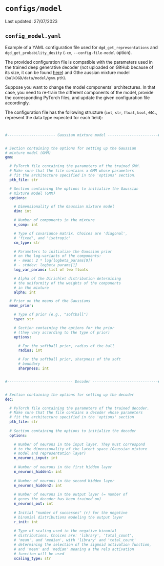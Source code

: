 # `configs/model`

Last updated: 27/07/2023

## `config_model.yaml`

Example of a YAML configuration file used for `dgd_get_representations` and `dgd_get_probability_desity` (`-cm`, `--config-file-model` option).

The provided configuration file is compatible with the parameters used in the trained deep generative decoder (not uploaded on GitHub because of its size, it can be found [here](https://drive.google.com/file/d/1SZaoazkvqZ6DBF-adMQ3KRcy4Itxsz77/view?usp=sharing)) and Gthe aussian mixture model (`bulkDGD/data/model/gmm.pth`). 

Suppose you want to change the model components' architectures. In that case, you need to re-train the different components of the model, provide the corresponding PyTorch files, and update the given configuration file accordingly.

The configuration file has the following structure (`int`, `str`, `float`, `bool`, etc., represent the data type expected for each field):

```yaml


#---------------------- Gaussian mixture model -----------------------#


# Section containing the options for setting up the Gaussian
# mixture model (GMM)
gmm:

  # PyTorch file containing the parameters of the trained GMM.
  # Make sure that the file contains a GMM whose parameters
  # fit the architecture specified in the 'options' section.
  pth_file: str

  # Section containing the options to initialize the Gaussian
  # mixture model (GMM)
  options:

    # Dimensionality of the Gaussian mixture model
    dim: int

    # Number of components in the mixture
    n_comp: int

    # Type of covariance matrix. Choices are 'diagonal',
    # 'fixed', and 'isotropic'
    cm_type: str

    # Parameters to initialize the Gaussian prior
    # on the log-variants of the components:
    # - mean: 2 * log(logbeta_params[0])
    # - stddev: logbeta_params[1]
    log_var_params: list of two floats

    # Alpha of the Dirichlet distribution determining
    # the uniformity of the weights of the components
    # in the mixture
    alpha: int

  # Prior on the means of the Gaussians
  mean_prior:

    # Type of prior (e.g., "softball")
    type: str

    # Section containing the options for the prior
    # (they vary according to the type of prior)
    options:

      # For the softball prior, radius of the ball
      radius: int

      # For the softball prior, sharpness of the soft
      # boundary
      sharpness: int


#------------------------------ Decoder ------------------------------#


# Section containing the options for setting up the decoder
dec:

  # PyTorch file containing the parameters of the trained decoder.
  # Make sure that the file contains a decoder whose parameters
  # fit the architecture specified in the 'options' section
  pth_file: str
  
  # Section containing the options to initialize the decoder
  options:

    # Number of neurons in the input layer. They must correspond
    # to the dimensionality of the latent space (Gaussian mixture
    # model and representation layer)
    n_neurons_input: int
    
    # Number of neurons in the first hidden layer
    n_neurons_hidden1: int
    
    # Number of neurons in the second hidden layer
    n_neurons_hidden2: int
    
    # Number of neurons in the output layer (= number of
    # genes the decoder has been trained on)
    n_neurons_out: int
    
    # Initial "number of successes" (r) for the negative
    # binomial distributions modeling the output layer
    r_init: int
    
    # Type of scaling used in the negative binomial
    # distributions. Choices are: 'library', 'total_count',
    # 'mean', and 'median', with 'library' and 'total_count'
    # determining the selection of the sigmoid activation function,
    # and 'mean' and 'median' meaning a the relu activation
    # function will be used
    scaling_type: str
```

